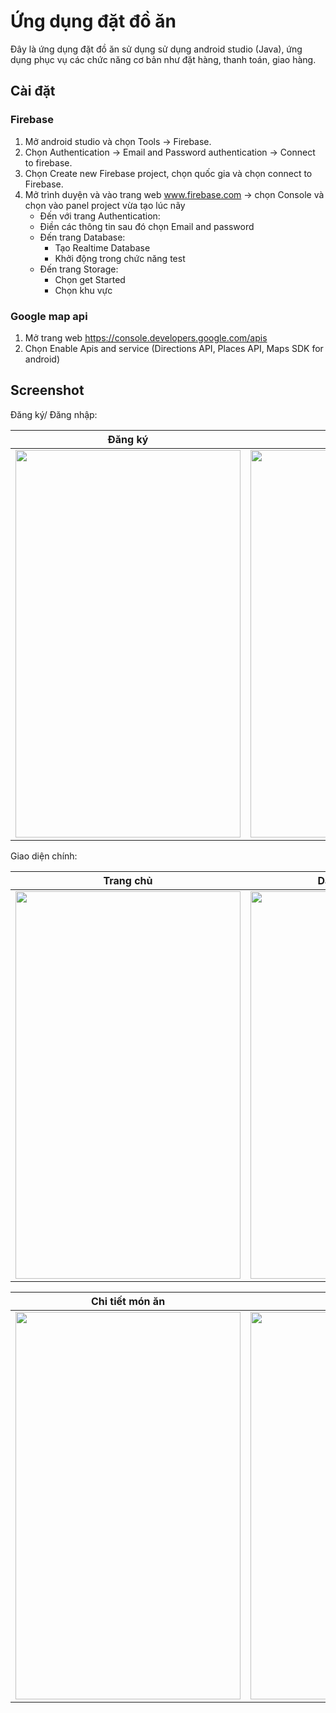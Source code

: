 # Ứng dụng đặt đồ ăn
Đây là ứng dụng đặt đồ ăn sử dụng sử dụng android studio (Java), ứng dụng phục vụ các chức năng cơ bản như đặt hàng, thanh toán, giao hàng.
## Cài đặt
### Firebase
1. Mở android studio và chọn Tools -> Firebase.
2. Chọn Authentication -> Email and Password authentication -> Connect to firebase.
3. Chọn Create new Firebase project, chọn quốc gia và chọn connect to Firebase.
4. Mở trình duyện và vào trang web www.firebase.com -> chọn Console và chọn vào panel project vừa tạo lúc nãy
   - Đến với trang Authentication:
   - Điền các thông tin sau đó chọn Email and password
   - Đến trang Database:
      + Tạo Realtime Database
      + Khởi động trong chức năng test
   - Đến trang Storage:
      + Chọn get Started
      + Chọn khu vực
### Google map api
1. Mở trang web https://console.developers.google.com/apis
2. Chọn Enable Apis and service (Directions API, Places API, Maps SDK for android)

## Screenshot
Đăng ký/ Đăng nhập:

| Đăng ký | Đăng nhập |
|------------|------------|
| <img src="https://github.com/MinhTamjs/FoodApp/assets/107335521/40adcc8f-48e2-483e-a96f-f79f29af4181" width="360" height="620"> | <img src="https://github.com/MinhTamjs/FoodApp/assets/107335521/8b2b5cf6-7c39-4f3d-b027-8cd28eb84291" width="360" height="620"> |

Giao diện chính:

| Trang chủ | Danh sách món ăn 
|------------|------------|
| <img src="https://github.com/MinhTamjs/FoodApp/assets/107335521/86129f20-d7af-4a60-8afe-b26a0a975d69" width="360" height="620"> | <img src="https://github.com/MinhTamjs/FoodApp/assets/107335521/362071b0-d413-4380-97a2-6592622b9718" width="360" height="620"> | 


| Chi tiết món ăn | Giỏ hàng |
|------------|------------|
<img src="https://github.com/MinhTamjs/FoodApp/assets/107335521/07d1f72d-ec2d-48fe-8ebc-4e244c1f8a3b" width="360" height="620"> | <img src="https://github.com/MinhTamjs/FoodApp/assets/107335521/2640d57e-698a-4555-a711-d86dd80bdb0e" width="360" height="620"> | 






